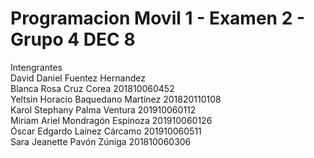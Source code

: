# Programacion Movil 1 - Examen 2 - Grupo 4 DEC 8
Intengrantes <br>
David Daniel Fuentez Hernandez<br>
Blanca Rosa Cruz Corea			201810060452<br>
Yeltsin Horacio Baquedano Martínez 	201820110108<br>
Karol Stephany Palma Ventura		201910060112<br>
Miriam Ariel Mondragón Espinoza		201910060126<br>
Óscar Edgardo Laínez Cárcamo		201910060511<br>
Sara Jeanette Pavón Zúniga 		201810060306<br>
